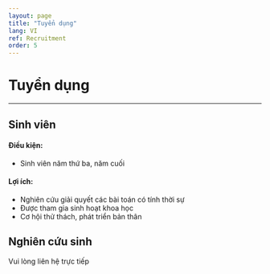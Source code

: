 ```yaml
---
layout: page
title: "Tuyển dụng"
lang: VI
ref: Recruitment
order: 5
---
```

# Tuyển dụng
---

## Sinh viên
#### Điều kiện:
* Sinh viên năm thứ ba, năm cuối

#### Lợi ích:
* Nghiên cứu giải quyết các bài toán có tính thời sự
* Được tham gia sinh hoạt khoa học
* Cơ hội thử thách, phát triển bản thân

## Nghiên cứu sinh
Vui lòng liên hệ trực tiếp
